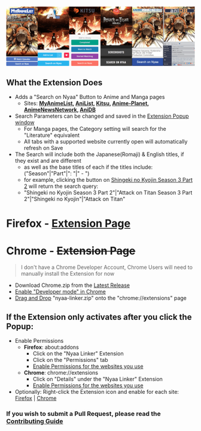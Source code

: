 ![](src/assets/sites.png)
## What the Extension Does
-   Adds a "Search on Nyaa" Button to Anime and Manga pages
    -   Sites: **[MyAnimeList](https://i.imgur.com/1hymaOS.png), [AniList](https://i.imgur.com/DtNugQF.png), [Kitsu](https://i.imgur.com/TVKqRcK.png), [Anime-Planet](https://i.imgur.com/zohAYbs.png), [AnimeNewsNetwork](https://i.imgur.com/xOYS17r.png), [AniDB](https://i.imgur.com/pRDcUVh.png)**
-   Search Parameters can be changed and saved in the [Extension Popup window](https://i.imgur.com/oiu0DZW.png)
    -   For Manga pages, the Category setting will search for the "Literature" equivalent
    -   All tabs with a supported website currently open will automatically refresh on Save
-   The Search will include both the Japanese(Romaji) & English titles, if they exist and are different
    -   as well as the base titles of each if the titles include: ("Season"|"Part"|": "|" - ")
    -   for example, clicking the button on [Shingeki no Kyojin Season 3 Part 2](https://myanimelist.net/anime/38524/Shingeki_no_Kyojin_Season_3_Part_2) will return the search query:
    -   "Shingeki no Kyojin Season 3 Part 2"|"Attack on Titan Season 3 Part 2"|"Shingeki no Kyojin"|"Attack on Titan"

# Firefox - [Extension Page](https://addons.mozilla.org/en-US/firefox/addon/nyaa-linker/)

# Chrome - ~~Extension Page~~

> I don't have a Chrome Developer Account, Chrome Users will need to manually install the Extension for now

-   Download Chrome.zip from the [Latest Release](https://github.com/Metacor/nyaa-linker/releases)
-   [Enable "Developer mode" in Chrome](https://i.imgur.com/h7kvj1h.png)
-   [Drag and Drop](https://i.imgur.com/u9LzP57.png) "nyaa-linker.zip" onto the "chrome://extensions" page

## If the Extension only activates after you click the Popup:

-   Enable Permissions
    -   **Firefox**: about:addons
        -   Click on the "Nyaa Linker" Extension
        -   Click on the "Permissions" tab
        -   [Enable Permissions for the websites you use](https://i.imgur.com/DWbinsN.png)
    -   **Chrome**: chrome://extensions
        -   Click on "Details" under the "Nyaa Linker" Extension
        -   [Enable Permissions for the websites you use](https://i.imgur.com/Qe3TD7i.png)
-   Optionally: Right-click the Extension icon and enable for each site: [Firefox](https://i.imgur.com/XHziPTB.png) | [Chrome](https://i.imgur.com/RjMCZSK.png)

### If you wish to submit a Pull Request, please read the [Contributing Guide](https://github.com/Metacor/nyaa-linker/blob/main/.github/CONTRIBUTING.md)
